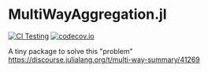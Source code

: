 # MultiWayAggregation.jl

[![CI Testing](https://github.com/kafisatz/MultiWayAggregation.jl/workflows/CI/badge.svg)](https://github.com/kafisatz/MultiWayAggregation.jl/actions?query=workflow%3ACI+branch%3Amain)
[![codecov.io](http://codecov.io/github/kafisatz/MultiWayAggregation.jl/coverage.svg?branch=master)](http://codecov.io/github/kafisatz/MultiWayAggregation.jl?branch=master)
<!--
[![Documentation](https://img.shields.io/badge/docs-stable-blue.svg)](https://kafisatz.github.io/MultiWayAggregation.jl/stable)
[![Documentation](https://img.shields.io/badge/docs-master-blue.svg)](https://kafisatz.github.io/MultiWayAggregation.jl/dev)
-->

A tiny package to solve this "problem" https://discourse.julialang.org/t/multi-way-summary/41269 